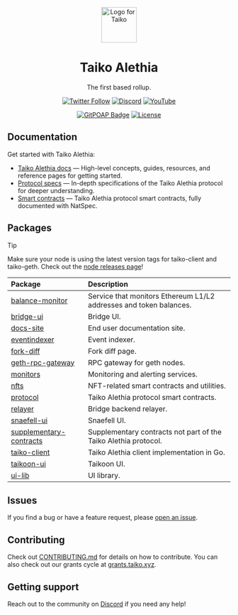 <p align="center">
  <img src="./.github/taiko-icon-blk.svg" width="80" alt="Logo for Taiko" />
</p>

<h1 align="center">
  Taiko Alethia
</h1>

<p align="center">
  The first based rollup.
</p>

<div align="center">

[![Twitter Follow](https://img.shields.io/twitter/follow/taikoxyz?style=social)](https://twitter.com/taikoxyz)
[![Discord](https://img.shields.io/discord/984015101017346058?color=%235865F2&label=Discord&logo=discord&logoColor=%23fff)](https://discord.gg/taikoxyz)
[![YouTube](https://img.shields.io/youtube/channel/subscribers/UCxd_ARE9LtAEdnRQA6g1TaQ)](https://www.youtube.com/@taikoxyz)

[![GitPOAP Badge](https://public-api.gitpoap.io/v1/repo/taikoxyz/taiko-mono/badge)](https://www.gitpoap.io/gh/taikoxyz/taiko-mono)
[![License](https://img.shields.io/github/license/taikoxyz/taiko-mono)](https://github.com/taikoxyz/taiko-mono/blob/main/LICENSE)

</div>

## Documentation

Get started with Taiko Alethia:

- [Taiko Alethia docs](https://docs.taiko.xyz) — High-level concepts, guides, resources, and reference pages for getting started.
- [Protocol specs](./packages/protocol/docs/README.md) — In-depth specifications of the Taiko Alethia protocol for deeper understanding.
- [Smart contracts](./packages/protocol/contracts/) — Taiko Alethia protocol smart contracts, fully documented with NatSpec.

## Packages

> [!TIP]
> Make sure your node is using the latest version tags for taiko-client and taiko-geth. Check out the [node releases page](https://docs.taiko.xyz/network-reference/software-releases-and-deployments)!

| Package                                                       | Description                                                        |
| :------------------------------------------------------------ | :----------------------------------------------------------------- |
| [balance-monitor](./packages/balance-monitor)                 | Service that monitors Ethereum L1/L2 addresses and token balances. |
| [bridge-ui](./packages/bridge-ui)                             | Bridge UI.                                                         |
| [docs-site](./packages/docs-site)                             | End user documentation site.                                       |
| [eventindexer](./packages/eventindexer)                       | Event indexer.                                                     |
| [fork-diff](./packages/fork-diff)                             | Fork diff page.                                                    |
| [geth-rpc-gateway](./packages/geth-rpc-gateway)               | RPC gateway for geth nodes.                                        |
| [monitors](./packages/monitors)                               | Monitoring and alerting services.                                  |
| [nfts](./packages/nfts)                                       | NFT-related smart contracts and utilities.                         |
| [protocol](./packages/protocol)                               | Taiko Alethia protocol smart contracts.                            |
| [relayer](./packages/relayer)                                 | Bridge backend relayer.                                            |
| [snaefell-ui](./packages/snaefell-ui)                         | Snaefell UI.                                                       |
| [supplementary-contracts](./packages/supplementary-contracts) | Supplementary contracts not part of the Taiko Alethia protocol.    |
| [taiko-client](./packages/taiko-client)                       | Taiko Alethia client implementation in Go.                         |
| [taikoon-ui](./packages/taikoon-ui)                           | Taikoon UI.                                                        |
| [ui-lib](./packages/ui-lib)                                   | UI library.                                                        |

## Issues

If you find a bug or have a feature request, please [open an issue](https://github.com/taikoxyz/taiko-mono/issues/new/choose).

## Contributing

Check out [CONTRIBUTING.md](./CONTRIBUTING.md) for details on how to contribute. You can also check out our grants cycle at [grants.taiko.xyz](https://grants.taiko.xyz).

## Getting support

Reach out to the community on [Discord](https://discord.gg/taikoxyz) if you need any help!
